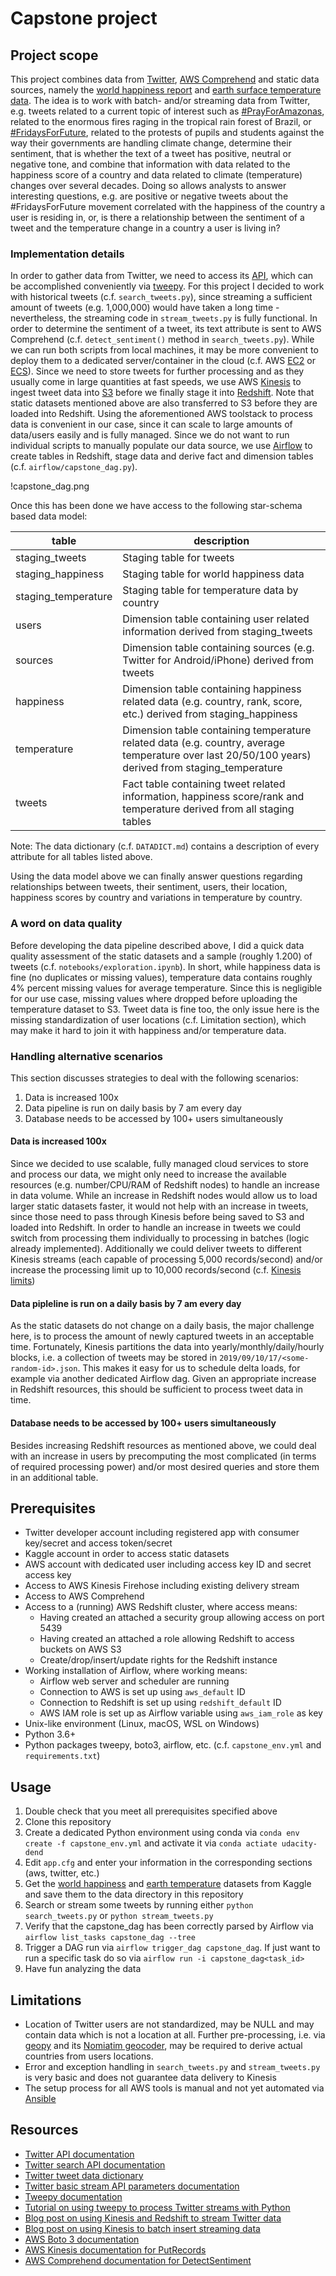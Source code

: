 # Capstone project

## Project scope
This project combines data from [Twitter](https://www.twitter.com), [AWS Comprehend](https://aws.amazon.com/comprehend) 
and static data sources, namely the [world happiness report](https://www.kaggle.com/unsdsn/world-happines) and 
[earth surface temperature data](https://www.kaggle.com/berkeleyearth/climate-change-earth-surface-temperature-data).
The idea is to work with batch- and/or streaming data from Twitter, e.g. tweets related to a current topic of interest 
such as [#PrayForAmazonas](https://twitter.com/hashtag/PrayforAmazonas), related to the enormous fires raging in the
tropical rain forest of Brazil, or [#FridaysForFuture](https://twitter.com/hashtag/FridaysForFuture), related to the 
protests of pupils and students against the way their governments are handling climate change, determine their 
sentiment, that is whether the text of a tweet has positive, neutral or negative tone, and combine that information with 
data related to the happiness score of a country and data related to climate (temperature) changes over several decades. 
Doing so allows analysts to answer interesting questions, e.g. are positive or negative tweets about the #FridaysForFuture 
movement correlated with the happiness of the country a user is residing in, or, is there a relationship between the 
sentiment of a tweet and the temperature change in a country a user is living in?

### Implementation details
In order to gather data from Twitter, we need to access its [API](https://developer.twitter.com/en/docs), which can be 
accomplished conveniently via [tweepy](http://www.tweepy.org/). For this project I decided to work with historical 
tweets (c.f. `search_tweets.py`), since streaming a sufficient amount of tweets (e.g. 1,000,000) 
would have taken a long time - nevertheless, the streaming code in `stream_tweets.py` is fully functional. In order to 
determine the sentiment of a tweet, its text attribute is sent to AWS Comprehend (c.f. `detect_sentiment()` method 
in `search_tweets.py`). While we can run both scripts from local machines, it may be more convenient to deploy them to a 
dedicated server/container in the cloud (c.f. AWS [EC2](https://aws.amazon.com/ec2) or 
[ECS](https://aws.amazon.com/ecs)). Since we need to store tweets for further processing and as 
they usually come in large quantities at fast speeds, we use AWS [Kinesis](https://aws.amazon.com/kinesis/data-firehose) 
to ingest tweet data into [S3](https://aws.amazon.com/s3) before we finally stage it into 
[Redshift](https://aws.amazon.com/redshift). Note that static datasets mentioned above are also transferred to S3 before 
they are loaded into Redshift. Using the aforementioned AWS toolstack to process data is convenient in 
our case, since it can scale to large amounts of data/users easily and is fully managed. Since we do not want to run 
individual scripts to manually populate our data source, we use [Airflow](https://airflow.apache.org/) to create tables
in Redshift, stage data and derive fact and dimension tables (c.f. `airflow/capstone_dag.py`).

!capstone_dag.png

Once this has been done we have access to the following star-schema based data model: 
 
| table | description |
--- | ---
| staging_tweets | Staging table for tweets
| staging_happiness | Staging table for world happiness data
| staging_temperature | Staging table for temperature data by country
| users | Dimension table containing user related information derived from staging_tweets
| sources | Dimension table containing sources (e.g. Twitter for Android/iPhone) derived from tweets
| happiness | Dimension table containing happiness related data (e.g. country, rank, score, etc.) derived from staging_happiness
| temperature | Dimension table containing temperature related data (e.g. country, average temperature over last 20/50/100 years) derived from staging_temperature
| tweets | Fact table containing tweet related information, happiness score/rank and temperature derived from all staging tables

Note: The data dictionary (c.f. `DATADICT.md`) contains a description of every attribute for all tables listed above.

Using the data model above we can finally answer questions regarding relationships between tweets, their sentiment, 
users, their location, happiness scores by country and variations in temperature by country.

### A word on data quality
Before developing the data pipeline described above, I did a quick data quality assessment of the static datasets and a 
sample (roughly 1.200) of tweets (c.f. `notebooks/exploration.ipynb`). In short, while happiness data is fine (no duplicates or missing 
values), temperature data contains roughly 4% percent missing values for average temperature. Since this is negligible 
for our use case, missing values where dropped before uploading the temperature dataset to S3. Tweet data is fine too, 
the only issue here is the missing standardization of user locations (c.f. Limitation section), which may make it hard 
to join it with happiness and/or temperature data.

### Handling alternative scenarios
This section discusses strategies to deal with the following scenarios:
1. Data is increased 100x  
2. Data pipeline is run on daily basis by 7 am every day
3. Database needs to be accessed by 100+ users simultaneously

#### Data is increased 100x
Since we decided to use scalable, fully managed cloud services to store and process our data, we might only need to 
increase the available resources (e.g. number/CPU/RAM of Redshift nodes) to handle an increase in data volume. While an 
increase in Redshift nodes would allow us to load larger static datasets faster, it would not help with an increase in 
tweets, since those need to pass through Kinesis before being saved to S3 and loaded into Redshift. In order to handle 
an increase in tweets we could switch from processing them individually to processing in batches (logic already 
implemented). Additionally we could deliver tweets to different Kinesis streams (each capable of processing 5,000 
records/second) and/or increase the processing limit up to 10,000 records/second (c.f. 
[Kinesis limits](https://docs.aws.amazon.com/firehose/latest/dev/limits.html))

#### Data pipleline is run on a daily basis by 7 am every day
As the static datasets do not change on a daily basis, the major challenge here, is to process the amount of newly 
captured tweets in an acceptable time. Fortunately, Kinesis partitions the data into yearly/monthly/daily/hourly blocks, 
i.e. a collection of tweets may be stored in `2019/09/10/17/<some-random-id>.json`. This makes it easy for us to schedule 
delta loads, for example via another dedicated Airflow dag. Given an appropriate increase in Redshift resources, this 
should be sufficient to process tweet data in time.

#### Database needs to be accessed by 100+ users simultaneously
Besides increasing Redshift resources as mentioned above, we could deal with an increase in users by precomputing the 
most complicated (in terms of required processing power) and/or most desired queries and store them in an additional 
table.

## Prerequisites
* Twitter developer account including registered app with consumer key/secret and access token/secret
* Kaggle account in order to access static datasets
* AWS account with dedicated user including access key ID and secret access key
* Access to AWS Kinesis Firehose including existing delivery stream
* Access to AWS Comprehend
* Access to a (running) AWS Redshift cluster, where access means:
    - Having created an attached a security group allowing access on port 5439
    - Having created an attached a role allowing Redshift to access buckets on AWS S3
    - Create/drop/insert/update rights for the Redshift instance
* Working installation of Airflow, where working means:
    - Airflow web server and scheduler are running
    - Connection to AWS is set up using `aws_default` ID
    - Connection to Redshift is set up using `redshift_default` ID
    - AWS IAM role is set up as Airflow variable using `aws_iam_role` as key
* Unix-like environment (Linux, macOS, WSL on Windows)
* Python 3.6+
* Python packages tweepy, boto3, airflow, etc. (c.f. `capstone_env.yml` and `requirements.txt`)

## Usage
1. Double check that you meet all prerequisites specified above
2. Clone this repository
3. Create a dedicated Python environment using conda via `conda env create -f capstone_env.yml` 
and activate it via `conda actiate udacity-dend`
4. Edit `app.cfg` and enter your information in the corresponding sections (aws, twitter, etc.)  
5. Get the [world happiness](https://www.kaggle.com/unsdsn/world-happiness#2017.csv) and 
[earth temperature](https://www.kaggle.com/berkeleyearth/climate-change-earth-surface-temperature-data#GlobalLandTemperaturesByCountry.csv) 
datasets from Kaggle and save them to the data directory in this repository
6. Search or stream some tweets by running either `python search_tweets.py` or `python stream_tweets.py`
7. Verify that the capstone_dag has been correctly parsed by Airflow via `airflow list_tasks capstone_dag --tree`
8. Trigger a DAG run via `airflow trigger_dag capstone_dag`. If just want to run a specific task do so via
`airflow run -i capstone_dag<task_id>`
9. Have fun analyzing the data

## Limitations
* Location of Twitter users are not standardized, may be NULL and may contain data which is not a location at all. 
Further pre-processing, i.e. via [geopy](https://github.com/geopy/geopy) and its 
[Nomiatim geocoder](https://geopy.readthedocs.io/en/1.10.0/#geopy.geocoders.Nominatim), may be required to derive 
actual countries from users locations. 
* Error and exception handling in `search_tweets.py` and `stream_tweets.py` is very basic and does not guarantee data 
delivery to Kinesis
* The setup process for all AWS tools is manual and not yet automated via [Ansible](https://docs.ansible.com/ansible/latest/index.html)

## Resources
* [Twitter API documentation](https://developer.twitter.com/en/docs)
* [Twitter search API documentation](https://developer.twitter.com/en/docs/tweets/search/api-reference/get-search-tweets.html)
* [Twitter tweet data dictionary](https://developer.twitter.com/en/docs/tweets/data-dictionary/overview/tweet-object)
* [Twitter basic stream API parameters documentation](https://developer.twitter.com/en/docs/tweets/filter-realtime/guides/basic-stream-parameters)
* [Tweepy documentation](https://tweepy.readthedocs.io/en/latest/index.html)
* [Tutorial on using tweepy to process Twitter streams with Python](https://www.dataquest.io/blog/streaming-data-python/)
* [Blog post on using Kinesis and Redshift to stream Twitter data](https://medium.com/@siprem/streaming-twitter-feed-using-kinesis-data-firehose-and-redshift-745c96d04f58)
* [Blog post on using Kinesis to batch insert streaming data](https://medium.com/retailmenot-engineering/building-a-high-throughput-data-pipeline-with-kinesis-lambda-and-dynamodb-7d78e992a02d)
* [AWS Boto 3 documentation](https://boto3.amazonaws.com/v1/documentation/api/latest/index.html)
* [AWS Kinesis documentation for PutRecords](https://docs.aws.amazon.com/kinesis/latest/APIReference/API_PutRecords.html)
* [AWS Comprehend documentation for DetectSentiment](https://docs.aws.amazon.com/comprehend/latest/dg/API_DetectSentiment.html)